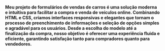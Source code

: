 
**Meu projeto de formulários de vendas de carros é uma solução moderna e intuitiva para facilitar a compra e venda de veículos online. Combinando HTML e CSS, criamos interfaces responsivas e elegantes que tornam o processo de preenchimento de informações e seleção de opções simples e agradável para os usuários. Desde a escolha do modelo até a finalização da compra, nosso objetivo é oferecer uma experiência fluida e eficiente, garantindo satisfação tanto para compradores quanto para vendedores.**
